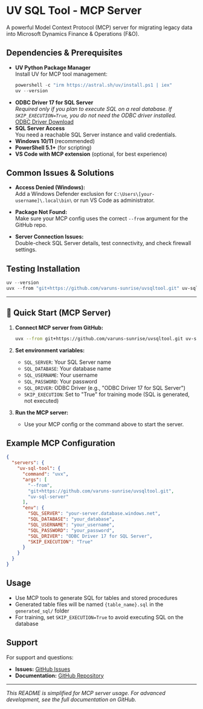 # UV SQL Tool - MCP Server

A powerful Model Context Protocol (MCP) server for migrating legacy data into Microsoft Dynamics Finance & Operations (F&O).

## Dependencies & Prerequisites

- **UV Python Package Manager**  
  Install UV for MCP tool management:
  ```powershell
  powershell -c "irm https://astral.sh/uv/install.ps1 | iex"
  uv --version
  ```
- **ODBC Driver 17 for SQL Server**  
  _Required only if you plan to execute SQL on a real database. If `SKIP_EXECUTION=True`, you do not need the ODBC driver installed._  
  [ODBC Driver Download](https://docs.microsoft.com/en-us/sql/connect/odbc/download-odbc-driver-for-sql-server)
- **SQL Server Access**  
  You need a reachable SQL Server instance and valid credentials.
- **Windows 10/11** (recommended)
- **PowerShell 5.1+** (for scripting)
- **VS Code with MCP extension** (optional, for best experience)

## Common Issues & Solutions

- **Access Denied (Windows):**  
  Add a Windows Defender exclusion for `C:\Users\[your-username]\.local\bin\` or run VS Code as administrator.

- **Package Not Found:**  
  Make sure your MCP config uses the correct `--from` argument for the GitHub repo.

- **Server Connection Issues:**  
  Double-check SQL Server details, test connectivity, and check firewall settings.

## Testing Installation

```powershell
uv --version
uvx --from "git+https://github.com/varuns-sunrise/uvsqltool.git" uv-sql-server --help
```

---

## 🚀 Quick Start (MCP Server)

1. **Connect MCP server from GitHub:**
   ```sh
   uvx --from git+https://github.com/varuns-sunrise/uvsqltool.git uv-sql-server
   ```

2. **Set environment variables:**
   - `SQL_SERVER`: Your SQL Server name
   - `SQL_DATABASE`: Your database name
   - `SQL_USERNAME`: Your username
   - `SQL_PASSWORD`: Your password
   - `SQL_DRIVER`: ODBC Driver (e.g., "ODBC Driver 17 for SQL Server")
   - `SKIP_EXECUTION`: Set to "True" for training mode (SQL is generated, not executed)

3. **Run the MCP server:**
   - Use your MCP config or the command above to start the server.

## Example MCP Configuration

```json
{
  "servers": {
    "uv-sql-tool": {
      "command": "uvx",
      "args": [
        "--from",
        "git+https://github.com/varuns-sunrise/uvsqltool.git",
        "uv-sql-server"
      ],
      "env": {
        "SQL_SERVER": "your-server.database.windows.net",
        "SQL_DATABASE": "your_database",
        "SQL_USERNAME": "your_username",
        "SQL_PASSWORD": "your_password",
        "SQL_DRIVER": "ODBC Driver 17 for SQL Server",
        "SKIP_EXECUTION": "True"
      }
    }
  }
}
```

## Usage

- Use MCP tools to generate SQL for tables and stored procedures
- Generated table files will be named `{table_name}.sql` in the `generated_sql/` folder
- For training, set `SKIP_EXECUTION=True` to avoid executing SQL on the database

## Support
For support and questions:
- **Issues:** [GitHub Issues](https://github.com/varuns-sunrise/uvsqltool/issues)
- **Documentation:** [GitHub Repository](https://github.com/varuns-sunrise/uvsqltool)

---

*This README is simplified for MCP server usage. For advanced development, see the full documentation on GitHub.*